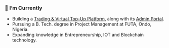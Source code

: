 ### 🌱 I’m Currently 
- Building a [Trading & Virtual Top-Up Platform](https://rmlpay.vercel.app/dashboard), along with its [Admin Portal](https://rmlvibezoffice.netlify.app/).
- Pursuing a B. Tech. degree in Project Management at FUTA, Ondo, Nigeria.
- Expanding knowledge in Entrepreneurship, IOT and Blockchain technology.

<!--
### 🎭 Ice Breaker
Would you rather, have all your code documented but messy, or </br> perfectly structured but without a single comment? Hi! Frens call me LØGIC 

<!--
### 🎭 Ice Breakers
* **Would you rather...**
  * Refactor code all day or write documentation all day?
  * Have all your code documented but messy, or perfectly structured but without a single comment?
* **Question**: Introvert or Extrovert? :)

#### **<em>Good code is like good humor; if you have to explain it, it’s not great.</em>**

-->
 
